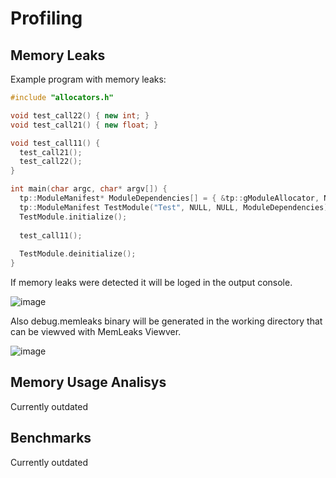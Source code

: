 # Profiling

## Memory Leaks

Example program with memory leaks:

```c++
#include "allocators.h"

void test_call22() { new int; }
void test_call21() { new float; }

void test_call11() {
  test_call21();
  test_call22();
}

int main(char argc, char* argv[]) {
  tp::ModuleManifest* ModuleDependencies[] = { &tp::gModuleAllocator, NULL };
  tp::ModuleManifest TestModule("Test", NULL, NULL, ModuleDependencies);
  TestModule.initialize();
  
  test_call11();
  
  TestModule.deinitialize();
}

```
If memory leaks were detected it will be loged in the output console.

![image](https://user-images.githubusercontent.com/63184036/222794298-3f238de4-c0b8-41fa-b7ec-c0c675da8f05.png)

Also debug.memleaks binary will be generated in the working directory that can be viewved with MemLeaks Viewver.

![image](https://user-images.githubusercontent.com/63184036/222793169-a405effe-72be-42fc-b375-bb06dce0a735.png)


## Memory Usage Analisys
Currently outdated

## Benchmarks
Currently outdated
